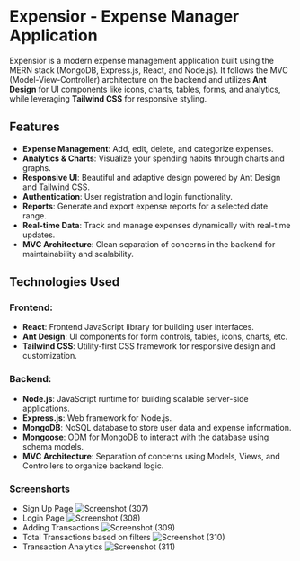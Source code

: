 # Expensior - Expense Manager Application

Expensior is a modern expense management application built using the MERN stack (MongoDB, Express.js, React, and Node.js). It follows the MVC (Model-View-Controller) architecture on the backend and utilizes **Ant Design** for UI components like icons, charts, tables, forms, and analytics, while leveraging **Tailwind CSS** for responsive styling.

## Features

- **Expense Management**: Add, edit, delete, and categorize expenses.
- **Analytics & Charts**: Visualize your spending habits through charts and graphs.
- **Responsive UI**: Beautiful and adaptive design powered by Ant Design and Tailwind CSS.
- **Authentication**: User registration and login functionality.
- **Reports**: Generate and export expense reports for a selected date range.
- **Real-time Data**: Track and manage expenses dynamically with real-time updates.
- **MVC Architecture**: Clean separation of concerns in the backend for maintainability and scalability.

## Technologies Used

### Frontend:
- **React**: Frontend JavaScript library for building user interfaces.
- **Ant Design**: UI components for form controls, tables, icons, charts, etc.
- **Tailwind CSS**: Utility-first CSS framework for responsive design and customization.
  
### Backend:
- **Node.js**: JavaScript runtime for building scalable server-side applications.
- **Express.js**: Web framework for Node.js.
- **MongoDB**: NoSQL database to store user data and expense information.
- **Mongoose**: ODM for MongoDB to interact with the database using schema models.
- **MVC Architecture**: Separation of concerns using Models, Views, and Controllers to organize backend logic.

### Screenshorts
- Sign Up Page
  ![Screenshot (307)](https://github.com/user-attachments/assets/09ae5c74-54ff-4685-bd94-ce3a11cc0216)
- Login Page
  ![Screenshot (308)](https://github.com/user-attachments/assets/73405132-6562-405f-bffe-97314905f0ba)
- Adding Transactions
  ![Screenshot (309)](https://github.com/user-attachments/assets/58cb22ec-05d2-407e-9e3d-0d2248ceba57)
- Total Transactions based on filters
  ![Screenshot (310)](https://github.com/user-attachments/assets/90fe6038-fa48-4dcf-9fb9-57a008715400)
- Transaction Analytics
  ![Screenshot (311)](https://github.com/user-attachments/assets/b6ec7c35-1ca7-45fa-9372-df2416e2b8f5)
